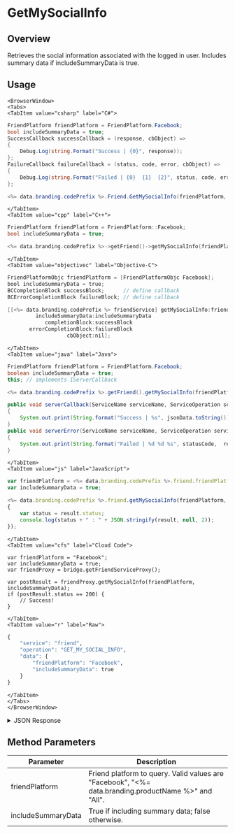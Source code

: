 # GetMySocialInfo
## Overview
Retrieves the social information associated with the logged in user. Includes summary data if includeSummaryData is true.

<PartialServop service_name="friend" operation_name="GET_MY_SOCIAL_INFO" />

## Usage

```mdx-code-block
<BrowserWindow>
<Tabs>
<TabItem value="csharp" label="C#">
```

```csharp
FriendPlatform friendPlatform = FriendPlatform.Facebook;
bool includeSummaryData = true;
SuccessCallback successCallback = (response, cbObject) =>
{
    Debug.Log(string.Format("Success | {0}", response));
};
FailureCallback failureCallback = (status, code, error, cbObject) =>
{
    Debug.Log(string.Format("Failed | {0}  {1}  {2}", status, code, error));
};

<%= data.branding.codePrefix %>.Friend.GetMySocialInfo(friendPlatform, includeSummaryData, successCallback, failureCallback);
```

```mdx-code-block
</TabItem>
<TabItem value="cpp" label="C++">
```

```cpp
FriendPlatform friendPlatform = FriendPlatform::Facebook;
bool includeSummaryData = true;

<%= data.branding.codePrefix %>->getFriend()->getMySocialInfo(friendPlatform, includeSummaryData, this);
```

```mdx-code-block
</TabItem>
<TabItem value="objectivec" label="Objective-C">
```

```objectivec
FriendPlatformObjc friendPlatform = [FriendPlatformObjc Facebook];
bool includeSummaryData = true;
BCCompletionBlock successBlock;      // define callback
BCErrorCompletionBlock failureBlock; // define callback

[[<%= data.branding.codePrefix %> friendService] getMySocialInfo:friendPlatform
         includeSummaryData:includeSummaryData
            completionBlock:successBlock
       errorCompletionBlock:failureBlock
                   cbObject:nil];
```

```mdx-code-block
</TabItem>
<TabItem value="java" label="Java">
```

```java
FriendPlatform friendPlatform = FriendPlatform.Facebook;
boolean includeSummaryData = true;
this; // implements IServerCallback

<%= data.branding.codePrefix %>.getFriend().getMySocialInfo(friendPlatform, includeSummaryData, this);

public void serverCallback(ServiceName serviceName, ServiceOperation serviceOperation, JSONObject jsonData)
{
    System.out.print(String.format("Success | %s", jsonData.toString()));
}
public void serverError(ServiceName serviceName, ServiceOperation serviceOperation, int statusCode, int reasonCode, String jsonError)
{
    System.out.print(String.format("Failed | %d %d %s", statusCode,  reasonCode, jsonError.toString()));
}
```

```mdx-code-block
</TabItem>
<TabItem value="js" label="JavaScript">
```

```javascript
var friendPlatform = <%= data.branding.codePrefix %>.friend.friendPlatform.Facebook;
var includeSummaryData = true;

<%= data.branding.codePrefix %>.friend.getMySocialInfo(friendPlatform, includeSummaryData, result =>
{
	var status = result.status;
	console.log(status + " : " + JSON.stringify(result, null, 2));
});
```

```mdx-code-block
</TabItem>
<TabItem value="cfs" label="Cloud Code">
```

```cfscript
var friendPlatform = "Facebook";
var includeSummaryData = true;
var friendProxy = bridge.getFriendServiceProxy();

var postResult = friendProxy.getMySocialInfo(friendPlatform, includeSummaryData);
if (postResult.status == 200) {
    // Success!
}
```

```mdx-code-block
</TabItem>
<TabItem value="r" label="Raw">
```

```r
{
	"service": "friend",
	"operation": "GET_MY_SOCIAL_INFO",
	"data": {
		"friendPlatform": "Facebook",
		"includeSummaryData": true
	}
}
```

```mdx-code-block
</TabItem>
</Tabs>
</BrowserWindow>
```

<details>
<summary>JSON Response</summary>

```json
{
  "data": {
    "playerId": "caa0362c-03a8-4c92-8ef6-a19919a97e0a",
    "name": "q2a4d5ba811-CAen",
    "pictureUrl": "https://graph.facebook.com/v3.2/111234914143270/picture?",
    "summaryFriendData": null,
    "externalData": {
      "Facebook": {
        "pictureUrl": "https://graph.facebook.com/v3.2/111234914143270/picture?",
        "name": "Tester Tester",
        "externalId": "111234914143270"
      }
    },
    "server_time": 1615573285941
  },
  "status": 200
}
```
</details>

## Method Parameters
Parameter | Description
--------- | -----------
friendPlatform | Friend platform to query. Valid values are "Facebook", "<%= data.branding.productName %>" and "All".
includeSummaryData | True if including summary data; false otherwise.


